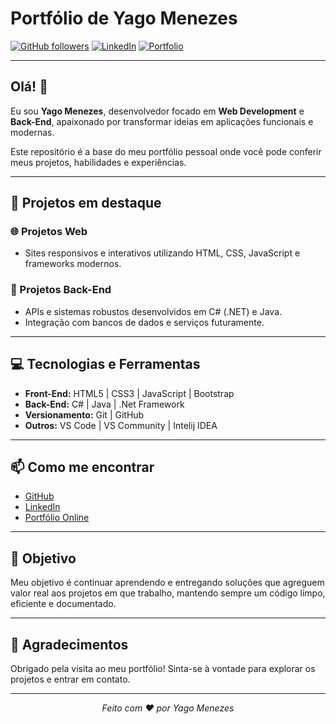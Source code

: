 # Portfólio de Yago Menezes

[![GitHub followers](https://img.shields.io/github/followers/tenmenezes?style=social)](https://github.com/tenmenezes)
[![LinkedIn](https://img.shields.io/badge/LinkedIn-Yago%20Menezes-blue)](https://www.linkedin.com/in/tenmenezes/)
[![Portfolio](https://img.shields.io/badge/Portfolio-Online-97312d)](https://tenmenezes.github.io)

---

## Olá! 👋

Eu sou **Yago Menezes**, desenvolvedor focado em **Web Development** e **Back-End**, apaixonado por transformar ideias em aplicações funcionais e modernas.

Este repositório é a base do meu portfólio pessoal onde você pode conferir meus projetos, habilidades e experiências.

---

## 🚀 Projetos em destaque

### 🌐 Projetos Web
- Sites responsivos e interativos utilizando HTML, CSS, JavaScript e frameworks modernos.
  
### 🧠 Projetos Back-End
- APIs e sistemas robustos desenvolvidos em C# (.NET) e Java.
- Integração com bancos de dados e serviços futuramente.

---

## 💻 Tecnologias e Ferramentas

- **Front-End:** HTML5 | CSS3 | JavaScript | Bootstrap
- **Back-End:** C# | Java | .Net Framework
- **Versionamento:** Git | GitHub
- **Outros:** VS Code | VS Community | Intelij IDEA

---

## 📫 Como me encontrar

- [GitHub](https://github.com/tenmenezes)
- [LinkedIn](https://www.linkedin.com/in/ten-menezes/)
- [Portfólio Online](https://tenmenezes.github.io)

---

## 🎯 Objetivo

Meu objetivo é continuar aprendendo e entregando soluções que agreguem valor real aos projetos em que trabalho, mantendo sempre um código limpo, eficiente e documentado.

---

## 🙌 Agradecimentos

Obrigado pela visita ao meu portfólio! Sinta-se à vontade para explorar os projetos e entrar em contato.

---

<p align="center">
  <em>Feito com ❤️ por Yago Menezes</em>
</p>
